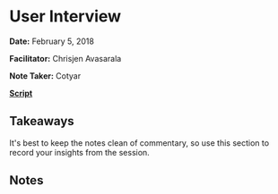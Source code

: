 # User Interview

**Date:** February 5, 2018

**Facilitator:** Chrisjen Avasarala

**Note Taker:** Cotyar

[**Script**](https://github.com/codefordc/user-research/blob/master/2018-02-05-attendee-interview.md)

## Takeaways

It's best to keep the notes clean of commentary, so use this section to record your insights from the session.

## Notes
